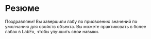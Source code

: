 # Резюме

Поздравляем! Вы завершили лабу по присвоению значений по умолчанию для свойств объекта. Вы можете практиковать в более лабах в LabEx, чтобы улучшить свои навыки.
